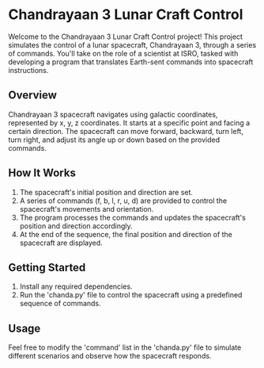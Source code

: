 
# Chandrayaan 3 Lunar Craft Control

Welcome to the Chandrayaan 3 Lunar Craft Control project! This project simulates the control of a lunar spacecraft, Chandrayaan 3, through a series of commands. You'll take on the role of a scientist at ISRO, tasked with developing a program that translates Earth-sent commands into spacecraft instructions.

## Overview

Chandrayaan 3 spacecraft navigates using galactic coordinates, represented by x, y, z coordinates. It starts at a specific point and facing a certain direction. The spacecraft can move forward, backward, turn left, turn right, and adjust its angle up or down based on the provided commands.

## How It Works

1. The spacecraft's initial position and direction are set.
2. A series of commands (f, b, l, r, u, d) are provided to control the spacecraft's movements and orientation.
3. The program processes the commands and updates the spacecraft's position and direction accordingly.
4. At the end of the sequence, the final position and direction of the spacecraft are displayed.

## Getting Started

1. Install any required dependencies.
2. Run the 'chanda.py' file to control the spacecraft using a predefined sequence of commands.

## Usage

Feel free to modify the 'command' list in the 'chanda.py' file to simulate different scenarios and observe how the spacecraft responds.


